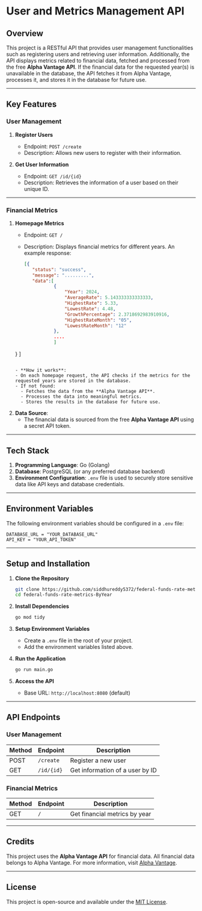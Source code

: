 # User and Metrics Management API

## Overview

This project is a RESTful API that provides user management functionalities such as registering users and retrieving user information. Additionally, the API displays metrics related to financial data, fetched and processed from the free **Alpha Vantage API**. If the financial data for the requested year(s) is unavailable in the database, the API fetches it from Alpha Vantage, processes it, and stores it in the database for future use.

---

## Key Features

### User Management
1. **Register Users**  
   - Endpoint: `POST /create`  
   - Description: Allows new users to register with their information.

2. **Get User Information**  
   - Endpoint: `GET /id/{id}`  
   - Description: Retrieves the information of a user based on their unique ID.

---

### Financial Metrics
1. **Homepage Metrics**  
   - Endpoint: `GET /`  
   - Description: Displays financial metrics for different years. An example response:  

     ```json
     [{
        "status": "success",
        "message": ".........",
        "data":[ 
                {
                    "Year": 2024,
                    "AverageRate": 5.143333333333333,
                    "HighestRate": 5.33,
                    "LowestRate": 4.48,
                    "GrowthPercentage": 2.3718692983910916,
                    "HighestRateMonth": "05",
                    "LowestRateMonth": "12"
                },
                ....
                ]
    } ]
     ```

   - **How it works**:  
     - On each homepage request, the API checks if the metrics for the requested years are stored in the database.
     - If not found:  
       - Fetches the data from the **Alpha Vantage API**.
       - Processes the data into meaningful metrics.
       - Stores the results in the database for future use.

2. **Data Source**:  
   - The financial data is sourced from the free **Alpha Vantage API** using a secret API token.

---

## Tech Stack

1. **Programming Language**: Go (Golang)
2. **Database**: PostgreSQL (or any preferred database backend)
3. **Environment Configuration**: `.env` file is used to securely store sensitive data like API keys and database credentials.

---

## Environment Variables

The following environment variables should be configured in a `.env` file:

```plaintext
DATABASE_URL = "YOUR_DATABASE_URL"
API_KEY = "YOUR_API_TOKEN"

```

---

## Setup and Installation

1. **Clone the Repository**
   ```bash
   git clone https://github.com/siddhureddy5372/federal-funds-rate-metrics-ByYear.git
   cd federal-funds-rate-metrics-ByYear
   ```

2. **Install Dependencies**
   ```bash
   go mod tidy
   ```

3. **Setup Environment Variables**
   - Create a `.env` file in the root of your project.
   - Add the environment variables listed above.

4. **Run the Application**
   ```bash
   go run main.go
   ```

5. **Access the API**
   - Base URL: `http://localhost:8080` (default)

---

## API Endpoints

### User Management
| Method | Endpoint          | Description                     |
|--------|-------------------|---------------------------------|
| POST   | `/create`         | Register a new user            |
| GET    | `/id/{id}`        | Get information of a user by ID|

### Financial Metrics
| Method | Endpoint          | Description                     |
|--------|-------------------|---------------------------------|
| GET    | `/`               | Get financial metrics by year   |

---

## Credits

This project uses the **Alpha Vantage API** for financial data. All financial data belongs to Alpha Vantage. For more information, visit [Alpha Vantage](https://www.alphavantage.co/).

---

## License

This project is open-source and available under the [MIT License](LICENSE).
